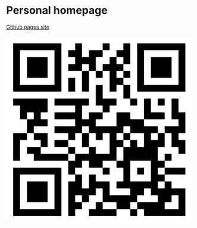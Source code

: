 # Personal homepage
<a href="https://simsine.github.io/" target="_blank">Github pages site</a><br><br>
<img src="homepage.png" alt="qr code" width="500px"/>
